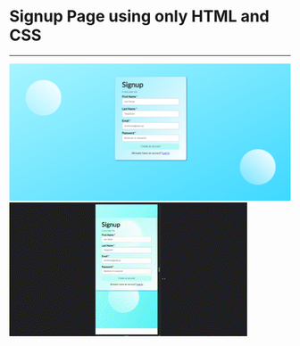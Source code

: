 <h1>Signup Page using only HTML and CSS</h1>
<hr>
<img src="signup-page.png" alt="this is output" >
<img src="signup-page.gif" alt="this is output" >
